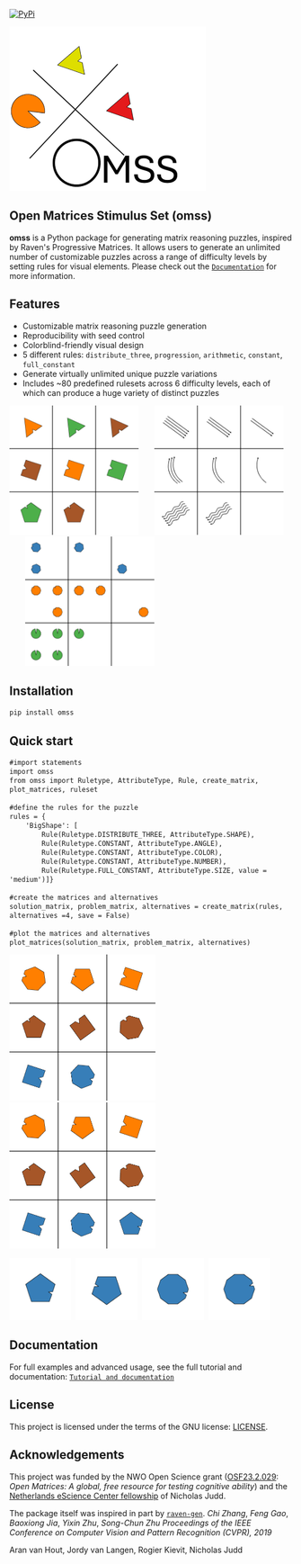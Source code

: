 [![PyPi](https://img.shields.io/pypi/v/omss)](https://pypi.org/project/omss/)
<!--- [![Downloads](https://img.shields.io/pypi/dw/omss)](https://pypi.org/project/omss) --->



<img src="https://raw.githubusercontent.com/aranvhout/OMSS_generator/main/images/omss_logo.png" width="350">

## Open Matrices Stimulus Set (omss)
**omss** is a Python package for generating matrix reasoning puzzles, inspired by Raven's Progressive Matrices. It allows users to generate an unlimited number of customizable puzzles across a range of difficulty levels by setting rules for visual elements. Please check out the [`Documentation`](https://github.com/aranvhout/OMSS_generator/blob/main/tutorial.md) for more information. 


## Features

- Customizable matrix reasoning puzzle generation
- Reproducibility with seed control
- Colorblind-friendly visual design
- 5 different rules: `distribute_three`, `progression`, `arithmetic`, `constant`, `full_constant`
- Generate virtually unlimited unique puzzle variations
- Includes ~80 predefined rulesets across 6 difficulty levels, each of which can produce a huge variety of distinct puzzles

<img src="https://raw.githubusercontent.com/aranvhout/OMSS_generator/main/images/example1.png" width="230">&nbsp;&nbsp;&nbsp;&nbsp;&nbsp;&nbsp;
<img src="https://raw.githubusercontent.com/aranvhout/OMSS_generator/main/images/example2.png" width="230">&nbsp;&nbsp;&nbsp;&nbsp;&nbsp;&nbsp;
<img src="https://raw.githubusercontent.com/aranvhout/OMSS_generator/main/images/example3.png" width="230">

  

## Installation 

```bash
pip install omss
```

## Quick start
```{python}
#import statements
import omss
from omss import Ruletype, AttributeType, Rule, create_matrix, plot_matrices, ruleset

#define the rules for the puzzle
rules = {
    'BigShape': [       
        Rule(Ruletype.DISTRIBUTE_THREE, AttributeType.SHAPE),
        Rule(Ruletype.CONSTANT, AttributeType.ANGLE),
        Rule(Ruletype.CONSTANT, AttributeType.COLOR),
        Rule(Ruletype.CONSTANT, AttributeType.NUMBER),
        Rule(Ruletype.FULL_CONSTANT, AttributeType.SIZE, value = 'medium')]}
    
#create the matrices and alternatives
solution_matrix, problem_matrix, alternatives = create_matrix(rules, alternatives =4, save = False)

#plot the matrices and alternatives
plot_matrices(solution_matrix, problem_matrix, alternatives)
```

<img src="https://raw.githubusercontent.com/aranvhout/OMSS_generator/main/images/problem_matrix.png" width="260">&nbsp;&nbsp;&nbsp;&nbsp;&nbsp;&nbsp;&nbsp;&nbsp;
<img src="https://raw.githubusercontent.com/aranvhout/OMSS_generator/main/images/solution.png" width="260">&nbsp;&nbsp;&nbsp;&nbsp;&nbsp;&nbsp;&nbsp;&nbsp;

<img src="https://raw.githubusercontent.com/aranvhout/OMSS_generator/main/images/alternative_0.png" width="110">&nbsp;
<img src="https://raw.githubusercontent.com/aranvhout/OMSS_generator/main/images/alternative_1.png" width="110">&nbsp;
<img src="https://raw.githubusercontent.com/aranvhout/OMSS_generator/main/images/alternative_2.png" width="110">&nbsp;
<img src="https://raw.githubusercontent.com/aranvhout/OMSS_generator/main/images/alternative_3.png" width="110">&nbsp;


## Documentation
For full examples and advanced usage, see the full tutorial and documentation: [`Tutorial and documentation`](https://github.com/aranvhout/OMSS_generator/blob/main/tutorial.md)

## License
This project is licensed under the terms of the GNU license: [LICENSE](https://github.com/aranvhout/OMSS_generator/blob/main/LICENSE).

## Acknowledgements
This project was funded by the NWO Open Science grant ([OSF23.2.029](https://www.nwo.nl/en/projects/osf232029): *Open Matrices: A global, free resource for testing cognitive ability*) and the [Netherlands eScience Center fellowship](https://www.esciencecenter.nl/news/fellow-feature-nicholas-juud/) of Nicholas Judd.

The package itself was inspired in part by [`raven-gen`](https://github.com/shlomenu/raven-gen).  *Chi Zhang*, *Feng Gao*, *Baoxiong Jia*, *Yixin Zhu*, *Song-Chun Zhu* *Proceedings of the IEEE Conference on Computer Vision and Pattern Recognition (CVPR), 2019* 

Aran van Hout, Jordy van Langen, Rogier Kievit, Nicholas Judd
